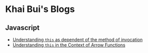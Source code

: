 # Khai Bui's Blogs

## Javascript
* [Understanding `this` as dependent of the method of invocation][js-this]
* [Understanding `this` in the Context of Arrow Functions][js-this]

[js-this]: /javascript/this.md
[js-arrow-this]: /javascript/arrow_and_this.md
